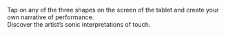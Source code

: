 Tap on any of the three shapes on the screen of the tablet and create your own narrative of performance.  
Discover the artist’s sonic interpretations of touch.